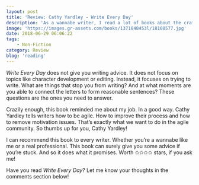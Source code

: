 ```yaml
---
layout: post
title: 'Review: Cathy Yardley - Write Every Day'
description: 'As a wannabe writer, I read a lot of books about the craft. Some give me great tips that I can use immediately. Others give me inspiration and hints for what I should do when I have more time. One of the problems my writer self has, is writing. Performing. So I figured I could read a book that would help me with that.'
image: 'https://images.gr-assets.com/books/1371848453l/18108577.jpg'
date: 2018-06-29 06:06:22
tags:
    - Non-Fiction
category: Review
blog: 'reading'
---
```

<em>Write Every Day</em> does not give you writing advice. It does not focus on topics like character development or editing. Instead, it focuses on trying to write. What are things that stop you from writing? And at what moments are you able to connect the letters to form reasonable sentences? These questions are the ones you need to answer.

Crazily enough, this book reminded me about my job. In a good way. Cathy Yardley tells writers how to be agile. How to improve their process and how to remove motivation issues. That&#8217;s exactly what we want to do in the agile community. So thumbs up for you, Cathy Yardley!

I can recommend this book to every writer. Whether you&#8217;re a wannabe like me or a real professional. This book can surely give you some advice if you&#8217;re stuck. And so it does what it promises. Worth ✩✩✩✩ stars, if you ask me!

Have you read <em>Write Every Day</em>? Let me know your thoughts in the comments section below!